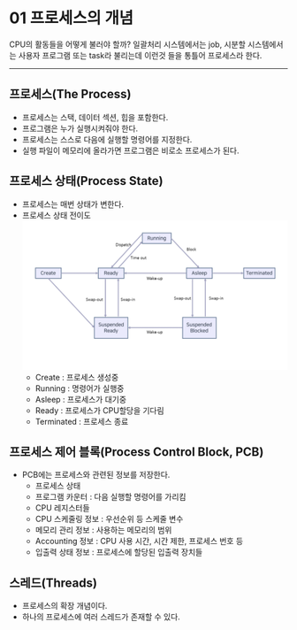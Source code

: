 # 01 프로세스의 개념
CPU의 활동들을 어떻게 불러야 할까? 일괄처리 시스템에서는 job, 시분할 시스템에서는 사용자 프로그램 또는 task라 불리는데 이런것 들을 통틀어 프로세스라 한다.
***

## 프로세스(The Process)
* 프로세스는 스택, 데이터 섹션, 힙을 포함한다.
* 프로그램은 누가 실행시켜줘야 한다.
* 프로세스는 스스로 다음에 실행할 명령어를 지정한다.
* 실행 파일이 메모리에 올라가면 프로그램은 비로소 프로세스가 된다.
## 프로세스 상태(Process State)
* 프로세스는 매번 상태가 변한다.
* 프로세스 상태 전이도
![process_state_diagram](./Images/process_state_diagram.png)
    * Create : 프로세스 생성중
    * Running : 명령어가 실행중
    * Asleep : 프로세스가 대기중
    * Ready : 프로세스가 CPU할당을 기다림
    * Terminated : 프로세스 종료

## 프로세스 제어 블록(Process Control Block, PCB)
* PCB에는 프로세스와 관련된 정보를 저장한다.
    * 프로세스 상태
    * 프로그램 카운터 : 다음 실행할 명령어를 가리킴
    * CPU 레지스터들
    * CPU 스케줄링 정보 : 우선순위 등 스케줄 변수
    * 메모리 관리 정보 : 사용하는 메모리의 범위
    * Accounting 정보 : CPU 사용 시간, 시간 제한, 프로세스 번호 등
    * 입출력 상태 정보 : 프로세스에 할당된 입출력 장치들 

## 스레드(Threads)
* 프로세스의 확장 개념이다.
* 하나의 프로세스에 여러 스레드가 존재할 수 있다.
